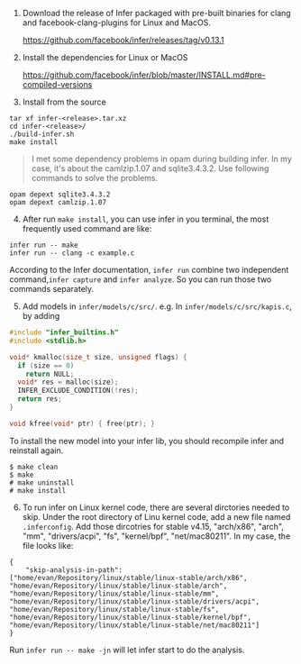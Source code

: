 1. Download the release of Infer packaged with pre-built binaries 
for clang and facebook-clang-plugins for Linux and MacOS.

    https://github.com/facebook/infer/releases/tag/v0.13.1

2. Install the dependencies for Linux or MacOS

    https://github.com/facebook/infer/blob/master/INSTALL.md#pre-compiled-versions

3. Install from the source

```
tar xf infer-<release>.tar.xz
cd infer-<release>/
./build-infer.sh
make install
```

> I met some dependency problems in opam during building infer. In my case, it's about the camlzip.1.07 and sqlite3.4.3.2. Use following commands to solve the problems.

```
opam depext sqlite3.4.3.2
opam depext camlzip.1.07
```

4. After run `make install`, you can use infer in you terminal,
the most frequently used command are like:

```
infer run -- make
infer run -- clang -c example.c
```

According to the Infer documentation, `infer run` combine two independent command,`infer capture` and `infer analyze`. So you can run those two commands separately. 

5. Add models in `infer/models/c/src/`. e.g. In `infer/models/c/src/kapis.c`, by adding

```c
#include "infer_builtins.h"
#include <stdlib.h>

void* kmalloc(size_t size, unsigned flags) {
  if (size == 0)
    return NULL;
  void* res = malloc(size);
  INFER_EXCLUDE_CONDITION(!res);
  return res;
}

void kfree(void* ptr) { free(ptr); }
```

To install the new model into your infer lib, you should recompile infer and reinstall again.

```
$ make clean
$ make
# make uninstall
# make install
```

6. To run infer on Linux kernel code, there are several dirctories needed to skip. Under the root directory of Linu kernel code, add a new file named `.inferconfig`. Add those dircotries for stable v4.15, "arch/x86", "arch", "mm", "drivers/acpi", "fs", "kernel/bpf", "net/mac80211". In my case, the file looks like:
 
```
{
    "skip-analysis-in-path": ["home/evan/Repository/linux/stable/linux-stable/arch/x86", "home/evan/Repository/linux/stable/linux-stable/arch", "home/evan/Repository/linux/stable/linux-stable/mm", "home/evan/Repository/linux/stable/linux-stable/drivers/acpi", "home/evan/Repository/linux/stable/linux-stable/fs", "home/evan/Repository/linux/stable/linux-stable/kernel/bpf", "home/evan/Repository/linux/stable/linux-stable/net/mac80211"]
}
```

Run `infer run -- make -jn` will let infer start to do the analysis.
